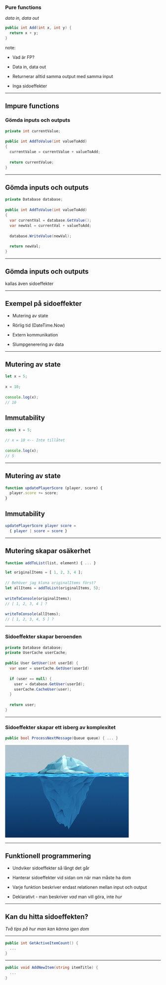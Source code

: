 ### Pure functions
*data in, data out*

```cs
public int Add(int x, int y) {
  return x + y;
}
```

note:

- Vad är FP?

- Data in, data out

- Returnerar alltid samma output med samma input

- Inga sidoeffekter

---

## Impure functions
### Gömda inputs och outputs

```cs
private int currentValue;

public int AddToValue(int valueToAdd)
{
  currentValue = currentValue + valueToAdd;

  return currentValue;
}
```

---

## Gömda inputs och outputs

```cs
private Database database;

public int AddToValue(int valueToAdd)
{
  var currentVal = database.GetValue();
  var newVal = currentVal + valueToAdd;

  database.WriteValue(newVal);

  return newVal;
}
```

---

## Gömda inputs och outputs

kallas även sidoeffekter

---

## Exempel på sidoeffekter

- Mutering av state

- Rörlig tid (DateTime.Now)

- Extern kommunikation

- Slumpgenerering av data

---

## Mutering av state

```js
let x = 5;

x = 10;

console.log(x);
// 10
```

## Immutability

```js
const x = 5;

// x = 10 <-- Inte tillåtet

console.log(x);
// 5
```

---

## Mutering av state

```js
function updatePlayerScore (player, score) {
  player.score += score;
}
```

## Immutability

```elm
updatePlayerScore player score =
  { player | score = score }
```


---

## Mutering skapar osäkerhet

```js
function addToList(list, element) { ... }
```

```js
let originalItems = [ 1, 2, 3, 4 ];

// Behöver jag klona originalItems först?
let allItems = addToList(originalItems, 5);

writeToConsole(originalItems); 
// [ 1, 2, 3, 4 ] ?

writeToConsole(allItems);      
// [ 1, 2, 3, 4, 5 ] ?
```

---

### Sidoeffekter skapar beroenden

```cs
private Database database;
private UserCache userCache;

public User GetUser(int userId) {
  var user = userCache.GetUser(userId)

  if (user == null) {
    user = database.GetUser(userId);
    userCache.CacheUser(user);
  }

  return user;
}
```

---

### Sidoeffekter skapar ett isberg av komplexitet

```cs
public bool ProcessNextMessage(Queue queue) { ... }
```

![isberg](/img/iceberg.jpg)

---


## Funktionell programmering

- Undviker sidoeffekter så långt det går

- Hanterar sidoeffekter vid sidan om när man måste ha dom

- Varje funktion beskriver endast relationen mellan input och output

- Deklarativt - man beskriver *vad* man vill göra, inte *hur*

---

## Kan du hitta sidoeffekten?

*Två tips på hur man kan känna igen dom*

---

```cs
public int GetActiveItemCount() {
  ...
}
```

---

```cs
public void AddNewItem(string itemTitle) {
  ...
}
```